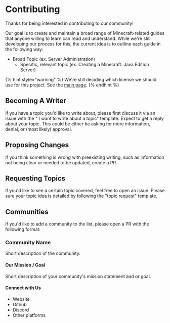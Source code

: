 # Contributing

Thanks for being interested in contributing to our community!

Our goal is to create and maintain a broad range of Minecraft-related guides that anyone willing to learn can read and understand. While we're still developing our process for this, the current idea is to outline each guide in the following way:

* Broad Topic \(ex. Server Administration\)
  * Specific, relevant topic \(ex. Creating a Minecraft: Java Edition Server\)

{% hint style="warning" %}
We're still deciding which license we should use for this project. See the [main page](./).
{% endhint %}

## Becoming A Writer

If you have a topic you'd like to write about, please first discuss it via an issue with the " I want to write about a topic" template. Expect to get a reply about your topic. This could be either be asking for more information, denial, or \(most likely\) approval.

## Proposing Changes

If you think something is wrong with preexisting writing, such as information not being clear or needed to be updated, create a PR.

## Requesting Topics

If you'd like to see a certain topic covered, feel free to open an issue. Please sure your topic idea is detailed by following the "topic request" template.

## Communities

If you'd like to add a community to the list, please open a PR with the following format:

### Community Name

Short description of the community.

#### Our Mission / Goal

Short description of your community's mission statement and or goal.

#### Connect with Us

* Website
* Github
* Discord
* Other platforms

